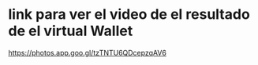 # link para ver el video de el resultado de el virtual Wallet

https://photos.app.goo.gl/tzTNTU6QDcepzqAV6


